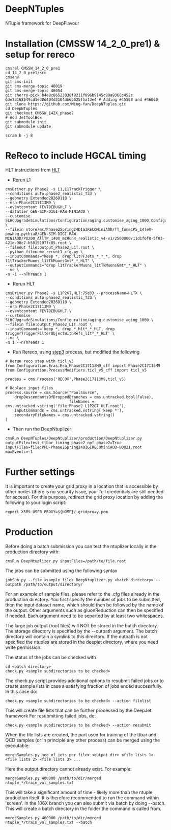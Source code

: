 # DeepNTuples
NTuple framework for DeepFlavour


Installation (CMSSW 14_2_0_pre1) & setup for rereco
============

```
cmsrel CMSSW_14_2_0_pre1
cd 14_2_0_pre1/src
cmsenv
git cms-init
git cms-merge-topic 46019
git cms-merge-topic 46054
git cherry-pick b4e8c86523036f8211f096b9145c99a9368c452c 63e73168549cd1e30d404d2104db6c625f5a13e4 # Adding #45508 and #46060
git clone https://github.com/Ming-Yan/DeepNTuples.git
cd DeepNTuples
git checkout CMSSW_142X_phase2
# Add JetToolBox
git submodule init
git submodule update

scram b -j 8
```

ReReco to include HGCAL timing
========
HLT instructions from [HLT](https://cmshltupgrade.docs.cern.ch/RunningInstructions/#to-run-on-the-spring24-samples-use-cmssw_14_2_0_pre1-or-later)
- Rerun L1 

```
cmsDriver.py Phase2 -s L1,L1TrackTrigger \
--conditions auto:phase2_realistic_T33 \
--geometry Extended2026D110 \
--era Phase2C17I13M9 \
--eventcontent FEVTDEBUGHLT \
--datatier GEN-SIM-DIGI-RAW-MINIAOD \
--customise SLHCUpgradeSimulations/Configuration/aging.customise_aging_1000,Configuration/DataProcessing/Utils.addMonitoring,L1Trigger/Configuration/customisePhase2FEVTDEBUGHLT.customisePhase2FEVTDEBUGHLT,L1Trigger/Configuration/customisePhase2TTOn110.customisePhase2TTOn110 \
--filein store/mc/Phase2Spring24DIGIRECOMiniAOD/TT_TuneCP5_14TeV-powheg-pythia8/GEN-SIM-DIGI-RAW-MINIAOD/PU200_AllTP_140X_mcRun4_realistic_v4-v1/2560000/11d1f6f0-5f03-421e-90c7-b5815197fc85.root \
--fileout file:output_Phase2_L1T.root \
--python_filename rerunL1_cfg.py \
--inputCommands="keep *, drop l1tPFJets_*_*_*, drop l1tTrackerMuons_l1tTkMuonsGmt*_*_HLT" \
--outputCommands="drop l1tTrackerMuons_l1tTkMuonsGmt*_*_HLT" \
--mc \
-n -1 --nThreads 1
```

- Rerun HLT
```
cmsDriver.py Phase2 -s L1P2GT,HLT:75e33 --processName=HLTX \
--conditions auto:phase2_realistic_T33 \
--geometry Extended2026D110 \
--era Phase2C17I13M9 \
--eventcontent FEVTDEBUGHLT \
--customise SLHCUpgradeSimulations/Configuration/aging.customise_aging_1000 \
--filein file:output_Phase2_L1T.root \
--inputCommands='keep *, drop *_hlt*_*_HLT, drop triggerTriggerFilterObjectWithRefs_l1t*_*_HLT' \
--mc \
-n 1 --nThreads 1

```
- Run Rereco, using [step3](https://cmsweb.cern.ch/couchdb/reqmgr_config_cache/c6c8107a92728c9d3c7d4e36f2560c01/configFile) process, but modified the following

```
# Rerun reco step with ticl_v5
from Configuration.Eras.Era_Phase2C17I13M9_cff import Phase2C17I13M9
from Configuration.ProcessModifiers.ticl_v5_cff import ticl_v5

process = cms.Process('RECOX',Phase2C17I13M9,ticl_v5)

# Replace input files
process.source = cms.Source("PoolSource",
    dropDescendantsOfDroppedBranches = cms.untracked.bool(False),
                            fileNames = cms.untracked.vstring('file:Phase2_L1P2GT_HLT.root'),
    inputCommands = cms.untracked.vstring('keep *'),
    secondaryFileNames = cms.untracked.vstring()
)

```

- Then run the DeepNtuplizer

```
cmsRun DeepNTuples/DeepNtuplizer/production/DeepNtuplizer.py outputFile=test_ttbar_timing_phase2_npf phase2=True inputFiles=file:PPD-Phase2Spring24DIGIRECOMiniAOD-00021.root maxEvents=-1
```

Further settings
============

It is important to create your grid proxy in a location that is accessible by other nodes (there is no security issue, your full credentials are still needed for access). For this purpose, redirect the grid proxy location by adding the following to your login script:

```
export X509_USER_PROXY=${HOME}/.gridproxy.pem
```




Production
==========

Before doing a batch submission you can test the ntuplizer locally in the production directory with:
```
cmsRun DeepNtuplizer.py inputFiles=/path/to/file.root
```
The jobs can be submitted using the following syntax
```
jobSub.py --file <sample file> DeepNtuplizer.py <batch directory> --outpath /path/to/output/directory/
```
For an example of sample files, please refer to the .cfg files already in the production directory. You first specify the number of jobs to be submitted, then the input dataset name, which should then be followed by the name of the output. Other arguments such as gluonReduction can then be specified if needed. Each argument need to be separted by at least two whitespaces.
 
The large job output (root files) will NOT be stored in the batch directory. The storage directory is specified by the --outpath argument. The batch directory will contain a symlink to this directory. If the outpath is not specified the ntuples are stored in the deepjet directory, where you need write permission.

The status of the jobs can be checked with
```
cd <batch directory>
check.py <sample subdirectories to be checked>
```

The check.py script provides additional options to resubmit failed jobs or to create sample lists in case a satisfying fraction of jobs ended successfully. 
In this case do:
```
check.py <sample subdirectories to be checked> --action filelist
```
This will create file lists that can be further processed by the DeepJet framework
For resubmitting failed jobs, do:
```
check.py <sample subdirectories to be checked> --action resubmit
```

When the file lists are created, the part used for training of the ttbar and QCD samples (or in principle any other process) can be merged using the executable:
```
mergeSamples.py <no of jets per file> <output dir> <file lists 1> <file lists 2> <file lists 3> ...
```
Here the output directory cannot already exist. For example:
```
mergeSamples.py 400000 /path/to/dir/merged ntuple_*/train_val_samples.txt
```
This will take a significant amount of time - likely more than the ntuple production itself. It is therefore recommended to run the command within 'screen'. In the 106X branch you can also submit via batch by doing --batch. This will create a batch directory in the folder the command is called from.

```
mergeSamples.py 400000 /path/to/dir/merged ntuple_*/train_val_samples.txt --batch
```

